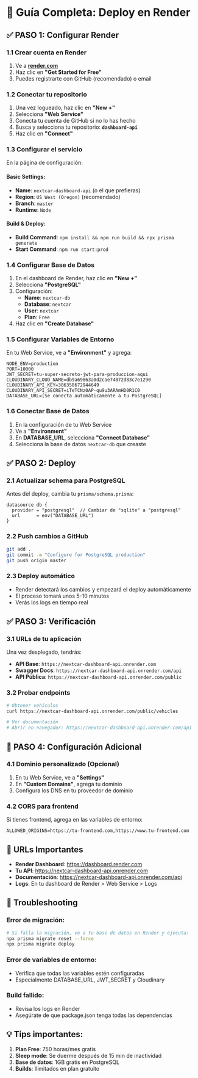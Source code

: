 # 🚀 Guía Completa: Deploy en Render

## ✅ PASO 1: Configurar Render

### 1.1 Crear cuenta en Render

1. Ve a **[render.com](https://render.com)**
2. Haz clic en **"Get Started for Free"**
3. Puedes registrarte con GitHub (recomendado) o email

### 1.2 Conectar tu repositorio

1. Una vez logueado, haz clic en **"New +"**
2. Selecciona **"Web Service"**
3. Conecta tu cuenta de GitHub si no lo has hecho
4. Busca y selecciona tu repositorio: **`dashboard-api`**
5. Haz clic en **"Connect"**

### 1.3 Configurar el servicio

En la página de configuración:

#### Basic Settings:

- **Name**: `nextcar-dashboard-api` (o el que prefieras)
- **Region**: `US West (Oregon)` (recomendado)
- **Branch**: `master`
- **Runtime**: `Node`

#### Build & Deploy:

- **Build Command**: `npm install && npm run build && npx prisma generate`
- **Start Command**: `npm run start:prod`

### 1.4 Configurar Base de Datos

1. En el dashboard de Render, haz clic en **"New +"**
2. Selecciona **"PostgreSQL"**
3. Configuración:
   - **Name**: `nextcar-db`
   - **Database**: `nextcar`
   - **User**: `nextcar`
   - **Plan**: `Free`
4. Haz clic en **"Create Database"**

### 1.5 Configurar Variables de Entorno

En tu Web Service, ve a **"Environment"** y agrega:

```
NODE_ENV=production
PORT=10000
JWT_SECRET=tu-super-secreto-jwt-para-produccion-aqui
CLOUDINARY_CLOUD_NAME=db9a69863a0d2cae74872d83c7e1290
CLOUDINARY_API_KEY=386358672944649
CLOUDINARY_API_SECRET=iTeTCNz0AP-qu9u3ARAmHD0R1C0
DATABASE_URL=[Se conecta automáticamente a tu PostgreSQL]
```

### 1.6 Conectar Base de Datos

1. En la configuración de tu Web Service
2. Ve a **"Environment"**
3. En **DATABASE_URL**, selecciona **"Connect Database"**
4. Selecciona la base de datos `nextcar-db` que creaste

## ✅ PASO 2: Deploy

### 2.1 Actualizar schema para PostgreSQL

Antes del deploy, cambia tu `prisma/schema.prisma`:

```prisma
datasource db {
  provider = "postgresql"  // Cambiar de "sqlite" a "postgresql"
  url      = env("DATABASE_URL")
}
```

### 2.2 Push cambios a GitHub

```bash
git add .
git commit -m "Configure for PostgreSQL production"
git push origin master
```

### 2.3 Deploy automático

- Render detectará los cambios y empezará el deploy automáticamente
- El proceso tomará unos 5-10 minutos
- Verás los logs en tiempo real

## ✅ PASO 3: Verificación

### 3.1 URLs de tu aplicación

Una vez desplegado, tendrás:

- **API Base**: `https://nextcar-dashboard-api.onrender.com`
- **Swagger Docs**: `https://nextcar-dashboard-api.onrender.com/api`
- **API Pública**: `https://nextcar-dashboard-api.onrender.com/public`

### 3.2 Probar endpoints

```bash
# Obtener vehículos
curl https://nextcar-dashboard-api.onrender.com/public/vehicles

# Ver documentación
# Abrir en navegador: https://nextcar-dashboard-api.onrender.com/api
```

## 🔧 PASO 4: Configuración Adicional

### 4.1 Dominio personalizado (Opcional)

1. En tu Web Service, ve a **"Settings"**
2. En **"Custom Domains"**, agrega tu dominio
3. Configura los DNS en tu proveedor de dominio

### 4.2 CORS para frontend

Si tienes frontend, agrega en las variables de entorno:

```
ALLOWED_ORIGINS=https://tu-frontend.com,https://www.tu-frontend.com
```

## 🎯 URLs Importantes

- **Render Dashboard**: https://dashboard.render.com
- **Tu API**: https://nextcar-dashboard-api.onrender.com
- **Documentación**: https://nextcar-dashboard-api.onrender.com/api
- **Logs**: En tu dashboard de Render > Web Service > Logs

## 🚨 Troubleshooting

### Error de migración:

```bash
# Si falla la migración, ve a tu base de datos en Render y ejecuta:
npx prisma migrate reset --force
npx prisma migrate deploy
```

### Error de variables de entorno:

- Verifica que todas las variables estén configuradas
- Especialmente DATABASE_URL, JWT_SECRET y Cloudinary

### Build fallido:

- Revisa los logs en Render
- Asegúrate de que package.json tenga todas las dependencias

## 💡 Tips importantes:

1. **Plan Free**: 750 horas/mes gratis
2. **Sleep mode**: Se duerme después de 15 min de inactividad
3. **Base de datos**: 1GB gratis en PostgreSQL
4. **Builds**: Ilimitados en plan gratuito

